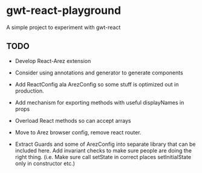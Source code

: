 # gwt-react-playground

A simple project to experiment with gwt-react

## TODO

* Develop React-Arez extension

* Consider using annotations and generator to generate components
* Add ReactConfig ala ArezConfig so some stuff is optimized out in production.
* Add mechanism for exporting methods with useful displayNames in props
* Overload React methods so can accept arrays
* Move to Arez browser config, remove react router.

* Extract Guards and some of ArezConfig into separate library that can be included here.
  Add invariant checks to make sure people are doing the right thing.
  (i.e. Make sure call setState in correct places setInitialState only in constructor etc.)
